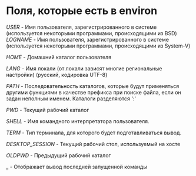 # Поля, которые есть в environ
*USER* - Имя пользователя, зарегистрированного в системе (используется некоторыми программами, происходящими из BSD)    
*LOGNAME* - Имя пользователя, зарегистрированного в системе (используется некоторыми программами, происходящими из System-V)  

*HOME* - Домашний каталог пользователя  

*LANG* - Имя локали (от локали зависят многие региональные настройки) (русский, кодировка UTF-8)

*PATH* - Последовательность каталогов, которые будут применяться другими функциями в качестве префикса при поиске файла, если он задан неполным именем. Каталоги разделяются ':'  

*PWD* - Текущий рабочий каталог

*SHELL* - Имя командного интерпретатора пользователя.  

*TERM* - Тип терминала, для которого будет подготавливаться вывод.  

*DESKTOP_SESSION* - Текущий рабочий стол, используемый на хосте  

*OLDPWD* - Предыдущий рабочий каталог  

*_* - Отображает вывод последней запущенной команды  


